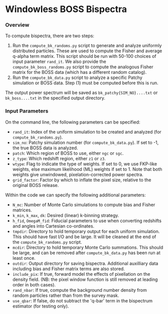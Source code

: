 # Windowless BOSS Bispectra

### Overview

To compute bispectra, there are two steps:
1. Run the ```compute_bk_randoms.py``` script to generate and analyze uniformly distributed particles. These are used to compute the Fisher and average q-alpha term matrix. This script should be run with 50-100 choices of input parameter ```rand_it```. We also provide the ```compute_bk_boss_randoms.py``` script to compute the analogous Fisher matrix for the BOSS data (which has a different random catalog).
2. Run the ```compute_bk_data.py``` script to analyze a specific Patchy simulation or BOSS data. Step (1) must be computed before this is run.

The output power spectrum will be saved as ```bk_patchy{SIM_NO}....txt``` or ```bk_boss....txt``` in the specified output directory.

### Input Parameters
On the command line, the following parameters can be specified:
- ```rand_it```: Index of the uniform simulation to be created and analyzed (for ```compute_bk_randoms.py```).
- ```sim_no```: Patchy simulation number (for ```compute_bk_data.py```). If set to -1, the true BOSS data is analyzed.
- ```patch```: Which region of BOSS to use, either ```ngc``` or ```sgc```.
- ```z_type```: Which redshift region, either ```z1``` or ```z3```.
- ```wtype```: Flag to indicate the type of weights. If set to 0, we use FKP-like weights, else maximum likelihood (ML) weights if set to 1. Note that both weights give unwindowed, pixelation-corrected power spectra.
-  ```grid_factor```: Factor by which to inflate the pixel size, relative to the original BOSS release.

Within the code we can specify the following additional parameters:
- ```N_mc```: Number of Monte Carlo simulations to compute bias and Fisher matrices.
- ```k_min```, ```k_max```, ```dk```: Desired (linear) k-binning strategy.
- ```h_fid```, ```OmegaM_fid```: Fiducial parameters to use when converting redshifts and angles into Cartesian co-ordinates.
- ```tmpdir```: Directory to hold temporary output for each uniform simulation. This should have fast I/O and be large. It will be cleaned at the end of the ```compute_bk_randoms.py``` script.
- ```mcdir```:  Directory to hold temporary Monte Carlo summations. This should be large, and can be removed after ```compute_bk_data.py``` has been run at least once.
- ```outdir```: Output directory for saving bispectra. Additional auxilliary data including bias and Fisher matrix terms are also stored.
- ```include_pix```: If true, forward model the effects of pixellation on the density field. (NB: the pixel window function is still removed at leading order in both cases).
- ```rand_nbar```: If true, compute the background number density from random particles rather than from the survey mask.
- ```use_qbar```: If false, do not subtract the 'q-bar' term in the bispectrum estimator (for testing only).
